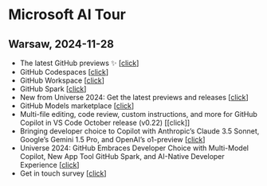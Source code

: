 # Microsoft AI Tour

## Warsaw, 2024-11-28

- The latest GitHub previews ✨ [[click](https://github.com/features/preview)]
- GitHub Codespaces [[click](https://github.com/features/codespaces)]
- GitHub Workspace [[click](https://githubnext.com/projects/copilot-workspace)]
- GitHub Spark [[click](https://githubnext.com/projects/github-spark)]
- New from Universe 2024: Get the latest previews and releases [[click](https://github.blog/news-insights/product-news/universe-2024-previews-releases/)]
- GitHub Models marketplace [[click](https://github.com/marketplace/models)]
- Multi-file editing, code review, custom instructions, and more for GitHub Copilot in VS Code October release (v0.22) [[click]]
- Bringing developer choice to Copilot with Anthropic’s Claude 3.5 Sonnet, Google’s Gemini 1.5 Pro, and OpenAI’s o1-preview [[click](https://github.blog/news-insights/product-news/bringing-developer-choice-to-copilot/)]
- Universe 2024: GitHub Embraces Developer Choice with Multi-Model Copilot, New App Tool GitHub Spark, and AI-Native Developer Experience [[click](https://github.com/newsroom/press-releases/github-universe-2024)]
- Get in touch survey [[click](https://forms.office.com/Pages/ResponsePage.aspx?id=ObPJHdv6LkOG30I8OKD8uK2WKr4jTs9BjnFoCJTu0ttUNTAzNldJVlhLRE1KRExYWVo5TzRLWThEMy4u)]
